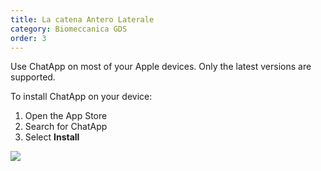 ```yaml
---
title: La catena Antero Laterale
category: Biomeccanica GDS
order: 3
---
```


Use ChatApp on most of your Apple devices. Only the latest versions are supported.

To install ChatApp on your device:

1. Open the App Store
2. Search for ChatApp
3. Select **Install**

![](//placehold.it/800x600)
